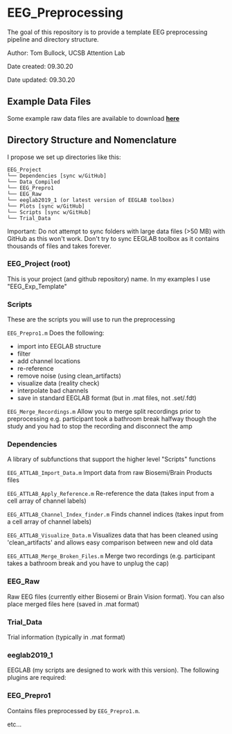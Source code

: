 # EEG_Preprocessing

The goal of this repository is to provide a template EEG preprocessing pipeline and directory structure.

Author: Tom Bullock, UCSB Attention Lab

Date created: 09.30.20

Date updated: 09.30.20

## Example Data Files

Some example raw data files are available to download <b>[here](https://ucsb.box.com/s/c3gbxa11psgjfbgws1rkvitlb39h0hqk)</b> 

## Directory Structure and Nomenclature 

I propose we set up directories like this:
```
EEG_Project
└── Dependencies [sync w/GitHub]
└── Data_Compiled
└── EEG_Prepro1
└── EEG_Raw
└── eeglab2019_1 (or latest version of EEGLAB toolbox)
└── Plots [sync w/GitHub]
└── Scripts [sync w/GitHub]
└── Trial_Data
```
Important: Do not attempt to sync folders with large data files (>50 MB) with GitHub as this won't work.  Don't try to sync EEGLAB toolbox as it contains thousands of files and takes forever.

### EEG_Project (root)

This is your project (and github repository) name.  In my examples I use "EEG_Exp_Template"

### Scripts

These are the scripts you will use to run the preprocessing

`EEG_Prepro1.m` Does the following:

* import into EEGLAB structure
* filter
* add channel locations
* re-reference
* remove noise (using clean_artifacts)
* visualize data (reality check)
* interpolate bad channels
* save in standard EEGLAB format (but in .mat files, not .set/.fdt)

`EEG_Merge_Recordings.m` Allow you to merge split recordings prior to preprocessing e.g. participant took a bathroom break halfway though the study and you had to stop the recording and disconnect the amp

### Dependencies

A library of subfunctions that support the higher level "Scripts" functions

`EEG_ATTLAB_Import_Data.m` Import data from raw Biosemi/Brain Products files

`EEG_ATTLAB_Apply_Reference.m` Re-reference the data (takes input from a cell array of channel labels)

`EEG_ATTLAB_Channel_Index_finder.m` Finds channel indices (takes input from a cell array of channel labels)

`EEG_ATTLAB_Visualize_Data.m` Visualizes data that has been cleaned using 'clean_artifacts' and allows easy comparison between new and old data

`EEG_ATTLAB_Merge_Broken_Files.m` Merge two recordings (e.g. participant takes a bathroom break and you have to unplug the cap)

### EEG_Raw

Raw EEG files (currently either Biosemi or Brain Vision format).  You can also place merged files here (saved in .mat format)

### Trial_Data

Trial information (typically in .mat format)

### eeglab2019_1

EEGLAB (my scripts are designed to work with this version).  The following plugins are required:

### EEG_Prepro1

Contains files preprocessed by `EEG_Prepro1.m`.

etc...






